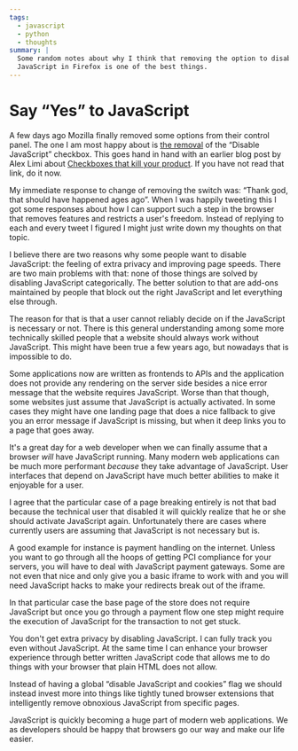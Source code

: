 ```yaml
---
tags:
  - javascript
  - python
  - thoughts
summary: |
  Some random notes about why I think that removing the option to disable
  JavaScript in Firefox is one of the best things.
---
```


# Say “Yes” to JavaScript

A few days ago Mozilla finally removed some options from their control
panel.  The one I am most happy about is [the removal](https://bugzilla.mozilla.org/show_bug.cgi?id=873709) of the “Disable
JavaScript” checkbox.  This goes hand in hand with an earlier blog post
by Alex Limi about [Checkboxes that kill your product](http://limi.net/checkboxes-that-kill/).  If you have not read that
link, do it now.

My immediate response to change of removing the switch was: “Thank god,
that should have happened ages ago”.  When I was happily tweeting this I
got some responses about how I can support such a step in the browser that
removes features and restricts a user's freedom.  Instead of replying to
each and every tweet I figured I might just write down my thoughts on that
topic.

I believe there are two reasons why some people want to disable
JavaScript: the feeling of extra privacy and improving page speeds.  There
are two main problems with that: none of those things are solved by
disabling JavaScript categorically.  The better solution to that are
add-ons maintained by people that block out the right JavaScript and let
everything else through.

The reason for that is that a user cannot reliably decide on if the
JavaScript is necessary or not.  There is this general understanding among
some more technically skilled people that a website should always work
without JavaScript.  This might have been true a few years ago, but
nowadays that is impossible to do.

Some applications now are written as frontends to APIs and the application
does not provide any rendering on the server side besides a nice error
message that the website requires JavaScript.  Worse than that though,
some websites just assume that JavaScript is actually activated.  In some
cases they might have one landing page that does a nice fallback to give
you an error message if JavaScript is missing, but when it deep links you
to a page that goes away.

It's a great day for a web developer when we can finally assume that a
browser *will* have JavaScript running.  Many modern web applications can
be much more performant *because* they take advantage of JavaScript.  User
interfaces that depend on JavaScript have much better abilities to make it
enjoyable for a user.

I agree that the particular case of a page breaking entirely is not that
bad because the technical user that disabled it will quickly realize that
he or she should activate JavaScript again.  Unfortunately there are cases
where currently users are assuming that JavaScript is not necessary but
is.

A good example for instance is payment handling on the internet.  Unless
you want to go through all the hoops of getting PCI compliance for your
servers, you will have to deal with JavaScript payment gateways.  Some are
not even that nice and only give you a basic iframe to work with and you
will need JavaScript hacks to make your redirects break out of the iframe.

In that particular case the base page of the store does not require
JavaScript but once you go through a payment flow one step might require
the execution of JavaScript for the transaction to not get stuck.

You don't get extra privacy by disabling JavaScript.  I can fully track
you even without JavaScript.  At the same time I can enhance your browser
experience through better written JavaScript code that allows me to do
things with your browser that plain HTML does not allow.

Instead of having a global “disable JavaScript and cookies” flag we should
instead invest more into things like tightly tuned browser extensions that
intelligently remove obnoxious JavaScript from specific pages.

JavaScript is quickly becoming a huge part of modern web applications.  We
as developers should be happy that browsers go our way and make our life
easier.

